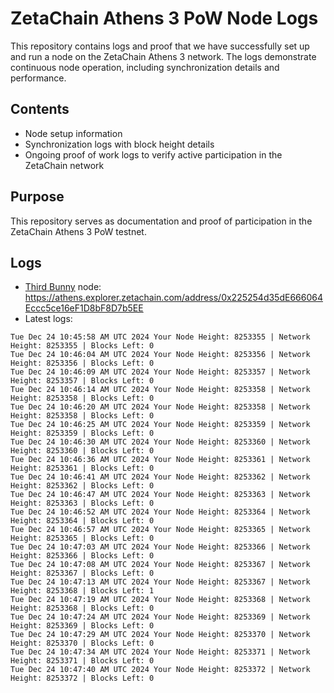 # ZetaChain Athens 3 PoW Node Logs
This repository contains logs and proof that we have successfully set up and run a node on the ZetaChain Athens 3 network. The logs demonstrate continuous node operation, including synchronization details and performance.

## Contents
- Node setup information
- Synchronization logs with block height details
- Ongoing proof of work logs to verify active participation in the ZetaChain network

## Purpose
This repository serves as documentation and proof of participation in the ZetaChain Athens 3 PoW testnet.

## Logs

- [Third Bunny](https://thirdbunny.xyz/) node: https://athens.explorer.zetachain.com/address/0x225254d35dE666064Eccc5ce16eF1D8bF8D7b5EE
- Latest logs:
```
Tue Dec 24 10:45:58 AM UTC 2024 Your Node Height: 8253355 | Network Height: 8253355 | Blocks Left: 0
Tue Dec 24 10:46:04 AM UTC 2024 Your Node Height: 8253356 | Network Height: 8253356 | Blocks Left: 0
Tue Dec 24 10:46:09 AM UTC 2024 Your Node Height: 8253357 | Network Height: 8253357 | Blocks Left: 0
Tue Dec 24 10:46:14 AM UTC 2024 Your Node Height: 8253358 | Network Height: 8253358 | Blocks Left: 0
Tue Dec 24 10:46:20 AM UTC 2024 Your Node Height: 8253358 | Network Height: 8253358 | Blocks Left: 0
Tue Dec 24 10:46:25 AM UTC 2024 Your Node Height: 8253359 | Network Height: 8253359 | Blocks Left: 0
Tue Dec 24 10:46:30 AM UTC 2024 Your Node Height: 8253360 | Network Height: 8253360 | Blocks Left: 0
Tue Dec 24 10:46:36 AM UTC 2024 Your Node Height: 8253361 | Network Height: 8253361 | Blocks Left: 0
Tue Dec 24 10:46:41 AM UTC 2024 Your Node Height: 8253362 | Network Height: 8253362 | Blocks Left: 0
Tue Dec 24 10:46:47 AM UTC 2024 Your Node Height: 8253363 | Network Height: 8253363 | Blocks Left: 0
Tue Dec 24 10:46:52 AM UTC 2024 Your Node Height: 8253364 | Network Height: 8253364 | Blocks Left: 0
Tue Dec 24 10:46:57 AM UTC 2024 Your Node Height: 8253365 | Network Height: 8253365 | Blocks Left: 0
Tue Dec 24 10:47:03 AM UTC 2024 Your Node Height: 8253366 | Network Height: 8253366 | Blocks Left: 0
Tue Dec 24 10:47:08 AM UTC 2024 Your Node Height: 8253367 | Network Height: 8253367 | Blocks Left: 0
Tue Dec 24 10:47:13 AM UTC 2024 Your Node Height: 8253367 | Network Height: 8253368 | Blocks Left: 1
Tue Dec 24 10:47:19 AM UTC 2024 Your Node Height: 8253368 | Network Height: 8253368 | Blocks Left: 0
Tue Dec 24 10:47:24 AM UTC 2024 Your Node Height: 8253369 | Network Height: 8253369 | Blocks Left: 0
Tue Dec 24 10:47:29 AM UTC 2024 Your Node Height: 8253370 | Network Height: 8253370 | Blocks Left: 0
Tue Dec 24 10:47:34 AM UTC 2024 Your Node Height: 8253371 | Network Height: 8253371 | Blocks Left: 0
Tue Dec 24 10:47:40 AM UTC 2024 Your Node Height: 8253372 | Network Height: 8253372 | Blocks Left: 0
```
